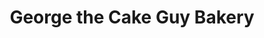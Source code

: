 ---
title: "George the Cake Guy Bakery"
url: /clarksville/george-the-cake-guy-bakery/
shop: bakery
---